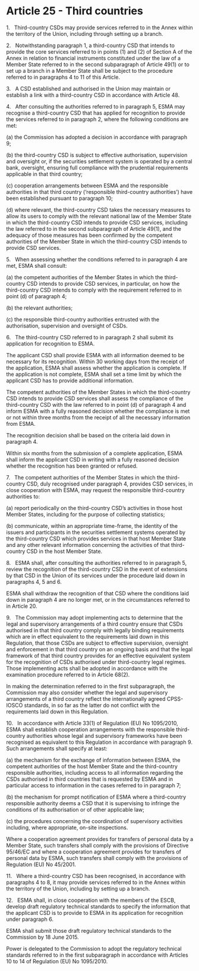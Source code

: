 # Article 25 - Third countries


1.   Third-country CSDs may provide services referred to in the Annex within the territory of the Union, including through setting up a branch.

2.   Notwithstanding paragraph 1, a third-country CSD that intends to provide the core services referred to in points (1) and (2) of Section A of the Annex in relation to financial instruments constituted under the law of a Member State referred to in the second subparagraph of Article 49(1) or to set up a branch in a Member State shall be subject to the procedure referred to in paragraphs 4 to 11 of this Article.

3.   A CSD established and authorised in the Union may maintain or establish a link with a third-country CSD in accordance with Article 48.

4.   After consulting the authorities referred to in paragraph 5, ESMA may recognise a third-country CSD that has applied for recognition to provide the services referred to in paragraph 2, where the following conditions are met:

(a) the Commission has adopted a decision in accordance with paragraph 9;

(b) the third-country CSD is subject to effective authorisation, supervision and oversight or, if the securities settlement system is operated by a central bank, oversight, ensuring full compliance with the prudential requirements applicable in that third country;

(c) cooperation arrangements between ESMA and the responsible authorities in that third country (‘responsible third-country authorities’) have been established pursuant to paragraph 10;

(d) where relevant, the third-country CSD takes the necessary measures to allow its users to comply with the relevant national law of the Member State in which the third-country CSD intends to provide CSD services, including the law referred to in the second subparagraph of Article 49(1), and the adequacy of those measures has been confirmed by the competent authorities of the Member State in which the third-country CSD intends to provide CSD services.

5.   When assessing whether the conditions referred to in paragraph 4 are met, ESMA shall consult:

(a) the competent authorities of the Member States in which the third-country CSD intends to provide CSD services, in particular, on how the third-country CSD intends to comply with the requirement referred to in point (d) of paragraph 4;

(b) the relevant authorities;

(c) the responsible third-country authorities entrusted with the authorisation, supervision and oversight of CSDs.

6.   The third-country CSD referred to in paragraph 2 shall submit its application for recognition to ESMA.

The applicant CSD shall provide ESMA with all information deemed to be necessary for its recognition. Within 30 working days from the receipt of the application, ESMA shall assess whether the application is complete. If the application is not complete, ESMA shall set a time limit by which the applicant CSD has to provide additional information.

The competent authorities of the Member States in which the third-country CSD intends to provide CSD services shall assess the compliance of the third-country CSD with the law referred to in point (d) of paragraph 4 and inform ESMA with a fully reasoned decision whether the compliance is met or not within three months from the receipt of all the necessary information from ESMA.

The recognition decision shall be based on the criteria laid down in paragraph 4.

Within six months from the submission of a complete application, ESMA shall inform the applicant CSD in writing with a fully reasoned decision whether the recognition has been granted or refused.

7.   The competent authorities of the Member States in which the third-country CSD, duly recognised under paragraph 4, provides CSD services, in close cooperation with ESMA, may request the responsible third-country authorities to:

(a) report periodically on the third-country CSD’s activities in those host Member States, including for the purpose of collecting statistics;

(b) communicate, within an appropriate time-frame, the identity of the issuers and participants in the securities settlement systems operated by the third-country CSD which provides services in that host Member State and any other relevant information concerning the activities of that third-country CSD in the host Member State.

8.   ESMA shall, after consulting the authorities referred to in paragraph 5, review the recognition of the third-country CSD in the event of extensions by that CSD in the Union of its services under the procedure laid down in paragraphs 4, 5 and 6.

ESMA shall withdraw the recognition of that CSD where the conditions laid down in paragraph 4 are no longer met, or in the circumstances referred to in Article 20.

9.   The Commission may adopt implementing acts to determine that the legal and supervisory arrangements of a third country ensure that CSDs authorised in that third country comply with legally binding requirements which are in effect equivalent to the requirements laid down in this Regulation, that those CSDs are subject to effective supervision, oversight and enforcement in that third country on an ongoing basis and that the legal framework of that third country provides for an effective equivalent system for the recognition of CSDs authorised under third-country legal regimes. Those implementing acts shall be adopted in accordance with the examination procedure referred to in Article 68(2).

In making the determination referred to in the first subparagraph, the Commission may also consider whether the legal and supervisory arrangements of a third country reflect the internationally agreed CPSS-IOSCO standards, in so far as the latter do not conflict with the requirements laid down in this Regulation.

10.   In accordance with Article 33(1) of Regulation (EU) No 1095/2010, ESMA shall establish cooperation arrangements with the responsible third-country authorities whose legal and supervisory frameworks have been recognised as equivalent to this Regulation in accordance with paragraph 9. Such arrangements shall specify at least:

(a) the mechanism for the exchange of information between ESMA, the competent authorities of the host Member State and the third-country responsible authorities, including access to all information regarding the CSDs authorised in third countries that is requested by ESMA and in particular access to information in the cases referred to in paragraph 7;

(b) the mechanism for prompt notification of ESMA where a third-country responsible authority deems a CSD that it is supervising to infringe the conditions of its authorisation or of other applicable law;

(c) the procedures concerning the coordination of supervisory activities including, where appropriate, on-site inspections.

Where a cooperation agreement provides for transfers of personal data by a Member State, such transfers shall comply with the provisions of Directive 95/46/EC and where a cooperation agreement provides for transfers of personal data by ESMA, such transfers shall comply with the provisions of Regulation (EU) No 45/2001.

11.   Where a third-country CSD has been recognised, in accordance with paragraphs 4 to 8, it may provide services referred to in the Annex within the territory of the Union, including by setting up a branch.

12.   ESMA shall, in close cooperation with the members of the ESCB, develop draft regulatory technical standards to specify the information that the applicant CSD is to provide to ESMA in its application for recognition under paragraph 6.

ESMA shall submit those draft regulatory technical standards to the Commission by 18 June 2015.

Power is delegated to the Commission to adopt the regulatory technical standards referred to in the first subparagraph in accordance with Articles 10 to 14 of Regulation (EU) No 1095/2010.
